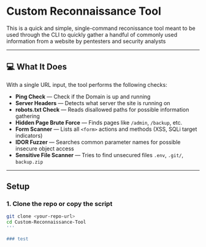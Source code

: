 # Custom Reconnaissance Tool

This is a quick and simple, single-command reconissance tool meant to be used through the CLI to quickly gather a handful of commonly used information from a website by pentesters and security analysts

---

## 💻 What It Does

With a single URL input, the tool performs the following checks:

- **Ping Check** — Check if the Domain is up and running
- **Server Headers** — Detects what server the site is running on
- **robots.txt Check** — Reads disallowed paths for possible information gathering
- **Hidden Page Brute Force** — Finds pages like `/admin`, `/backup`, etc.
- **Form Scanner** — Lists all `<form>` actions and methods (XSS, SQLi target indicators)
- **IDOR Fuzzer** — Searches common parameter names for possible insecure object access
- **Sensitive File Scanner** — Tries to find unsecured files `.env`, `.git/`, `backup.zip`

---

## Setup

### 1. Clone the repo or copy the script
```bash
git clone <your-repo-url>
cd Custom-Reconnaissance-Tool
'''

### test
